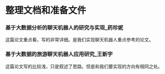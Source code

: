 # 整理文档和准备文件

### 基于大数据分析的聊天机器人的研究与实现_药珍妮
这篇论文重点看，写的非常详细。是我们实现聊天机器人重点参考的论文。

### 基于大数据的旅游聊天机器人应用研究_王新宇
这篇论文写的比较浅，只是叙述了思路。但是和我们要实现的方向有相同之处。
